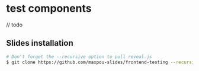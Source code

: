 # test components

// todo

## Slides installation

```bash
# Don't forget the --recursive option to pull reveal.js
$ git clone https://github.com/maxpou-slides/frontend-testing --recursive
```
